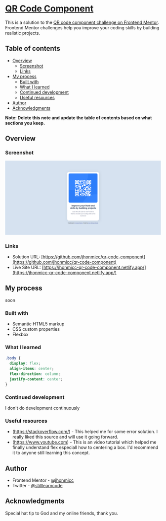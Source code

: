 # [QR Code Component](https://www.frontendmentor.io/challenges/qr-code-component-iux_sIO_H)

This is a solution to the [QR code component challenge on Frontend Mentor](https://www.frontendmentor.io/challenges/qr-code-component-iux_sIO_H). Frontend Mentor challenges help you improve your coding skills by building realistic projects.

## Table of contents

- [Overview](#overview)
  - [Screenshot](#screenshot)
  - [Links](#links)
- [My process](#my-process)
  - [Built with](#built-with)
  - [What I learned](#what-i-learned)
  - [Continued development](#continued-development)
  - [Useful resources](#useful-resources)
- [Author](#author)
- [Acknowledgments](#acknowledgments)

**Note: Delete this note and update the table of contents based on what sections you keep.**

## Overview

### Screenshot

![](./screenshot-my-work.png)

### Links

- Solution URL: [https://github.com/jhonmicc/qr-code-component](https://github.com/jhonmicc/qr-code-component)
- Live Site URL: [https://jhonmicc-qr-code-component.netlify.app/](https://jhonmicc-qr-code-component.netlify.app/)

## My process

soon

### Built with

- Semantic HTML5 markup
- CSS custom properties
- Flexbox

### What I learned

```css
.body {
  display: flex;
  align-items: center;
  flex-direction: column;
  justify-content: center;
}
```

### Continued development

I don't do development continuously

### Useful resources

- (https://stackoverflow.com/) - This helped me for some error solution. I really liked this source and will use it going forward.
- (https://www.youtube.com) - This is an video tutorial which helped me finally understand flex especiall how to centering a box. I'd recommend it to anyone still learning this concept.

## Author

- Frontend Mentor - [@jhonmicc](https://www.frontendmentor.io/profile/jhonmicc)
- Twitter - [@stilllearncode](https://twitter.com/stilllearncode)

## Acknowledgments

Special hat tip to God and my online friends, thank you.
